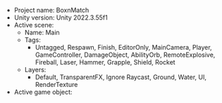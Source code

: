 <!-- UNITY CODE ASSIST INSTRUCTIONS START -->
- Project name: BoxnMatch
- Unity version: Unity 2022.3.55f1
- Active scene:
  - Name: Main
  - Tags:
    - Untagged, Respawn, Finish, EditorOnly, MainCamera, Player, GameController, DamageObject, AbilityOrb, RemoteExplosive, Fireball, Laser, Hammer, Grapple, Shield, Rocket
  - Layers:
    - Default, TransparentFX, Ignore Raycast, Ground, Water, UI, RenderTexture
- Active game object:

<!-- UNITY CODE ASSIST INSTRUCTIONS END -->
